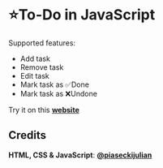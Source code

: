 # ⭐To-Do in JavaScript

Supported features:

- Add task
- Remove task
- Edit task
- Mark task as ✅Done
- Mark task as ❌Undone

Try it on this **[website](https://piaseckijulian.github.io/To-Do/)**

## Credits

**HTML, CSS & JavaScript**: **[@piaseckijulian](https://github.com/piaseckijulian)**
